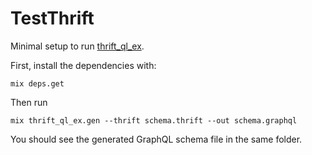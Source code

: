 # TestThrift

Minimal setup to run [thrift_ql_ex](https://github.com/sambou/thrift_ql_ex).

First, install the dependencies with:

`mix deps.get`

Then run

`mix thrift_ql_ex.gen --thrift schema.thrift --out schema.graphql`

You should see the generated GraphQL schema file in the same folder.

